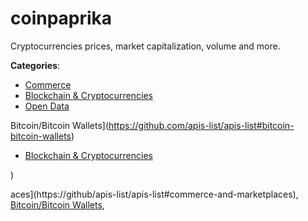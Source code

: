 # coinpaprika


Cryptocurrencies prices, market capitalization, volume and more.



**Categories**:
- [Commerce](https://github.com/apis-list/apis-list#commerce)
- [Blockchain & Cryptocurrencies](https://github.com/apis-list/apis-list#blockchain-and-cryptocurrencies)
- [Open Data](https://github.com/apis-list/apis-list#open-data)



Bitcoin/Bitcoin Wallets](https://github.com/apis-list/apis-list#bitcoin-bitcoin-wallets)
- [Blockchain & Cryptocurrencies](https://github.com/apis-list/apis-list#blockchain-and-cryptocurrencies)



)



aces](https://github/apis-list/apis-list#commerce-and-marketplaces), [Bitcoin/Bitcoin Wallets](https://github/apis-list/apis-list#bitcoin-bitcoin-wallets),


